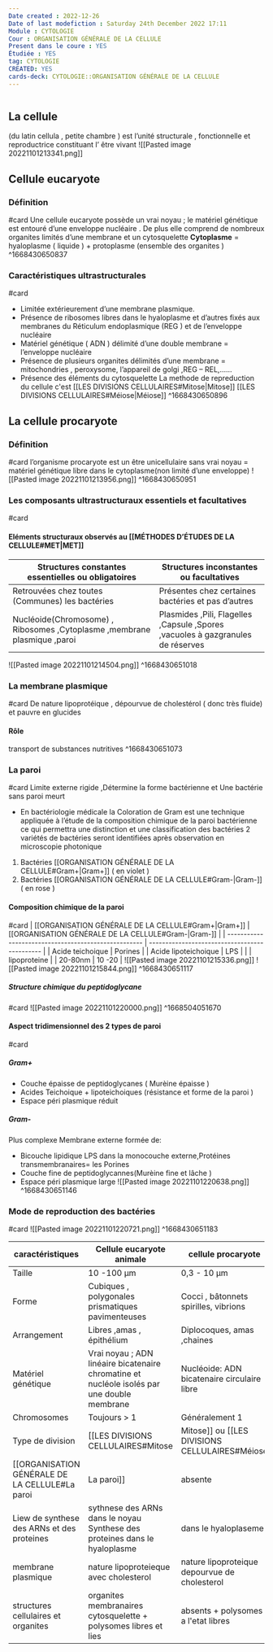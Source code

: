 ```yaml
---
Date created : 2022-12-26
Date of last modefiction : Saturday 24th December 2022 17:11
Module : CYTOLOGIE
Cour : ORGANISATION GÉNÉRALE DE LA CELLULE
Present dans le coure : YES
Étudiée : YES
tag: CYTOLOGIE
CREATED: YES
cards-deck: CYTOLOGIE::ORGANISATION GÉNÉRALE DE LA CELLULE
---
```

```toc
```

## La cellule
(du latin cellula , petite chambre ) est l’unité structurale , fonctionnelle et reproductrice constituant l’ être vivant
![[Pasted image 20221101213341.png]]

## Cellule eucaryote
### Définition 
#card 
Une cellule eucaryote possède un vrai noyau ; le matériel génétique est entouré d’une enveloppe nucléaire . De plus elle comprend de nombreux organites limités d’une membrane et un cytosquelette
**Cytoplasme** = hyaloplasme ( liquide ) + protoplasme (ensemble des organites )
^1668430650837

### Caractéristiques ultrastructurales 
#card 
- Limitée extérieurement d’une membrane plasmique. 
- Présence de ribosomes libres dans le hyaloplasme et d’autres fixés aux membranes du Réticulum endoplasmique (REG ) et de l’enveloppe nucléaire
- Matériel génétique ( ADN ) délimité d’une double membrane = l’enveloppe nucléaire 
- Présence de plusieurs organites délimités d’une membrane = mitochondries , peroxysome, l’appareil de golgi ,REG – REL,…... 
- Présence des éléments du cytosquelette
La methode de repreduction du cellule c'est [[LES DIVISIONS CELLULAIRES#Mitose|Mitose]]  [[LES DIVISIONS CELLULAIRES#Méiose|Méiose]]
^1668430650896

## La cellule procaryote
### Définition 
#card 
l’organisme procaryote est un être unicellulaire sans vrai noyau = matériel génétique libre dans le cytoplasme(non limité d’une enveloppe) 
![[Pasted image 20221101213956.png]]
^1668430650951

### Les composants ultrastructuraux essentiels et facultatives 
#card 
#### Eléments structuraux observés au [[MÉTHODES D’ÉTUDES DE LA CELLULE#MET|MET]]
| Structures constantes essentielles ou obligatoires | Structures inconstantes ou facultatives            |
| -------------------------------------------------- | -------------------------------------------------- |
| Retrouvées chez toutes (Communes) les bactéries    | Présentes chez certaines bactéries et pas d’autres |
| Nucléoide(Chromosome) , Ribosomes ,Cytoplasme ,membrane plasmique ,paroi|Plasmides ,Pili, Flagelles ,Capsule ,Spores ,vacuoles à gazgranules de réserves                                                  |
![[Pasted image 20221101214504.png]]
^1668430651018

### La membrane plasmique
#card 
De nature lipoprotéique , dépourvue de cholestérol ( donc très fluide) et pauvre en glucides
#### Rôle 
transport de substances nutritives
^1668430651073

### La paroi 
#card 
Limite externe rigide ,Détermine la forme bactérienne et Une bactérie sans paroi meurt
- En bactériologie médicale la Coloration de Gram est une technique appliquée à l’étude de la composition chimique de la paroi bactérienne ce qui permettra une distinction et une classification des bactéries 
2 variétés de bactéries seront identifiées après observation en microscopie photonique
1. Bactéries [[ORGANISATION GÉNÉRALE DE LA CELLULE#Gram+|Gram+]] ( en violet )
2. Bactéries [[ORGANISATION GÉNÉRALE DE LA CELLULE#Gram-|Gram-]]( en rose )
 
#### Composition chimique de la paroi 
#card 
| [[ORGANISATION GÉNÉRALE DE LA CELLULE#Gram+\|Gram+]] | [[ORGANISATION GÉNÉRALE DE LA CELLULE#Gram-|Gram-]] |
| ---------------------------------------------------- | --------------------------------------------- |
| Acide teichoique                                     | Porines                                       |
| Acide lipoteichoique                                 | LPS                                           |
|                                                      | lipoproteine                                  |
| 20-80nm                                              | 10 -20                                        |
![[Pasted image 20221101215336.png]]
![[Pasted image 20221101215844.png]]
^1668430651117

##### Structure chimique du peptidoglycane 
#card 
![[Pasted image 20221101220000.png]]
^1668504051670

#### Aspect tridimensionnel des 2 types de paroi 
#card 
##### Gram+
- Couche épaisse de peptidoglycanes ( Murèine épaisse ) 
- Acides Teichoique + lipoteichoiques (résistance et forme de la paroi ) 
- Espace péri plasmique réduit
##### Gram- 
Plus complexe
Membrane externe formée de: 
- Bicouche lipidique
	LPS dans la monocouche externe,Protéines transmembranaires= les Porines
- Couche fine de peptidoglycannes(Murèine fine et lâche )
- Espace péri plasmique large
![[Pasted image 20221101220638.png]]
^1668430651146

### Mode de reproduction des bactéries 
#card 
![[Pasted image 20221101220721.png]]
^1668430651183

| caractéristiques                                 | Cellule eucaryote animale                                                                   | cellule procaryote                            |                      |
| ------------------------------------------------ | ------------------------------------------------------------------------------------------- | --------------------------------------------- | -------------------- |
| Taille                                           | 10 -100 µm                                                                                  | 0,3 - 10 µm                                   |                      |
| Forme                                            | Cubiques , polygonales prismatiques pavimenteuses                                           | Cocci , bâtonnets spirilles, vibrions         |                      |
| Arrangement                                      | Libres ,amas , épithélium                                                                   | Diplocoques, amas ,chaines                    |                      |
| Matériel génétique                               | Vrai noyau ; ADN linéaire bicatenaire chromatine et nucléole isolés par une double membrane | Nucléoide: ADN bicatenaire circulaire libre   |                      |
| Chromosomes                                      | Toujours > 1                                                                                | Généralement 1                                |                      |
| Type de division                                 | [[LES DIVISIONS CELLULAIRES#Mitose|Mitose]] ou [[LES DIVISIONS CELLULAIRES#Méiose|Méiose]]                | Scissiparité /étranglement                    |                      |
| [[ORGANISATION GÉNÉRALE DE LA CELLULE#La paroi|La paroi]] | absente                                                                                     |                                          Naturepeptidoglycane     |  |
| Liew de synthese des ARNs et des proteines       | sythnese des ARNs dans le noyau Synthese des proteines dans le hyaloplasme                  | dans le hyaloplaseme                          |                      |
| membrane plasmique                               | nature lipoproteieque avec cholesterol                                                      | nature lipoproteique depourvue de cholesterol |                      |
|structures cellulaires et organites                                                  |organites membranaires cytosquelette + polysomes libres et lies                                                                                              |    absents + polysomes a l'etat libres                                           |                      |


